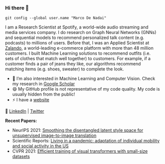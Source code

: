 ### Hi there 👋

`git config --global user.name "Marco De Nadai"`

I am a Research Scientist at Spotify, a world-wide audio streaming and media services company. I do research on Graph Neural Networks (GNNs) and sequential models to recommend personalized talk content (e.g. podcasts) to millions of users. Before that, I was an Applied Scientist at [Zalando](https://en.zalando.de), a world-leading e-commerce platform with more than 48 million customers. I built Machine Learning solutions to recommend outfits (i.e. sets of clothes that match well together) to customers. For example, if a customer finds a pair of jeans they like, our algorithms recommend matching items (e.g. shoes, sweater) to complete the look.

- 🌱 I’m also interested in Machine Learning and Computer Vision. Check my research in [Google Scholar](https://scholar.google.com/citations?user=FJ-QYSYAAAAJ)
- 😄 My GitHub profile is not representative of my code quality. My code is usually hidden from the public!
- ⚡ I have a [website](https://www.marcodena.it)

💬 [LinkedIn](https://www.linkedin.com/in/marcodenadai/) | [Twitter](https://twitter.com/denadai2)

**Recent Papers:**

- NeurIPS 2021: [Smoothing the disentangled latent style space for unsupervised image-to-image translation](https://openaccess.thecvf.com/content/CVPR2021/html/Liu_Smoothing_the_Disentangled_Latent_Style_Space_for_Unsupervised_Image-to-Image_Translation_CVPR_2021_paper.html)
- Scientific Reports: [Living in a pandemic: adaptation of individual mobility and social activity in the US](https://arxiv.org/abs/2107.12235)
- CVPR 2021: [Efficient training of visual transformers with small-size datasets](https://arxiv.org/abs/2106.03746)
